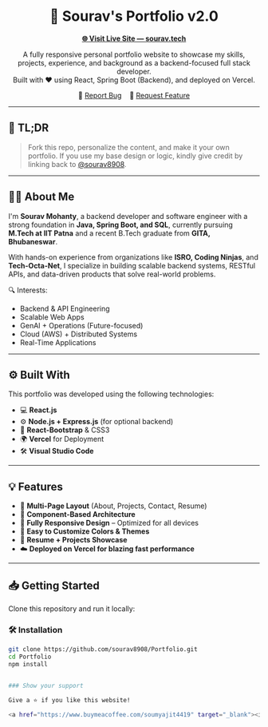 <h1 align="center">
  🚀 Sourav's Portfolio v2.0
</h1>

<p align="center">
  <a href="https://sourav.tech" target="_blank"><strong>🌐 Visit Live Site — sourav.tech</strong></a>
</p>

<p align="center">
  A fully responsive personal portfolio website to showcase my skills, projects, experience, and background as a backend-focused full stack developer.<br/>
  Built with ❤️ using React, Spring Boot (Backend), and deployed on Vercel.
</p>

<p align="center">
  🔹 <a href="https://github.com/sourav8908/My-Portfolio/issues">Report Bug</a> &nbsp;&nbsp; 🔹 <a href="https://github.com/sourav8908/My-Portfolio/issues">Request Feature</a>
</p>

---

## 📌 TL;DR

> Fork this repo, personalize the content, and make it your own portfolio. If you use my base design or logic, kindly give credit by linking back to [@sourav8908](https://github.com/sourav8908).

---

## 👨‍💻 About Me

I'm **Sourav Mohanty**, a backend developer and software engineer with a strong foundation in **Java, Spring Boot, and SQL**, currently pursuing **M.Tech at IIT Patna** and a recent B.Tech graduate from **GITA, Bhubaneswar**.

With hands-on experience from organizations like **ISRO, Coding Ninjas**, and **Tech-Octa-Net**, I specialize in building scalable backend systems, RESTful APIs, and data-driven products that solve real-world problems.

🔍 Interests:  
- Backend & API Engineering  
- Scalable Web Apps  
- GenAI + Operations (Future-focused)  
- Cloud (AWS) + Distributed Systems  
- Real-Time Applications

---

## ⚙️ Built With

This portfolio was developed using the following technologies:

- 💻 **React.js**
- ⚙️ **Node.js + Express.js** (for optional backend)
- 🎨 **React-Bootstrap** & CSS3
- 🌍 **Vercel** for Deployment
- 🛠️ **Visual Studio Code**

---

## 💡 Features

- 📖 **Multi-Page Layout** (About, Projects, Contact, Resume)
- 🧩 **Component-Based Architecture**
- 📱 **Fully Responsive Design** – Optimized for all devices
- 🎨 **Easy to Customize Colors & Themes**
- 💼 **Resume + Projects Showcase**
- ☁️ **Deployed on Vercel for blazing fast performance**

---

## 📥 Getting Started

Clone this repository and run it locally:

### 🛠 Installation

```bash
git clone https://github.com/sourav8908/Portfolio.git
cd Portfolio
npm install


### Show your support

Give a ⭐ if you like this website!

<a href="https://www.buymeacoffee.com/soumyajit4419" target="_blank"><img src="https://cdn.buymeacoffee.com/buttons/v2/default-violet.png" alt="Buy Me A Coffee" height= "60px" width= "217px" ></a>

